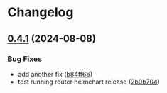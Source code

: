 # Changelog

## [0.4.1](https://github.com/wundergraph/cosmo/compare/helm-cosmo-router-v0.4.0...helm-cosmo-router@0.4.1) (2024-08-08)


### Bug Fixes

* add another fix ([b84ff66](https://github.com/wundergraph/cosmo/commit/b84ff662bf9f1e1bfdafddffc1dee338608323de))
* test running router helmchart release ([2b0b704](https://github.com/wundergraph/cosmo/commit/2b0b70447343a33fbb1af47f4b2c1148b4e87c79))

